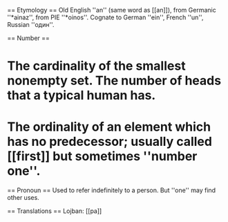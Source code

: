 == Etymology ==
Old English ''an'' (same word as [[an]]), from Germanic ''*ainaz'', from PIE ''*oinos''. Cognate to German ''ein'', French ''un'', Russian ''один''.

== Number ==
# The cardinality of the smallest nonempty set. The number of heads that a typical human has.
# The ordinality of an element which has no predecessor; usually called [[first]] but sometimes ''number one''.

== Pronoun ==
Used to refer indefinitely to a person. But ''one'' may find other uses.

== Translations ==
Lojban: [[pa]]